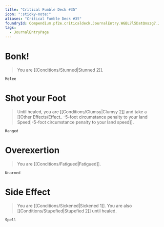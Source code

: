 ```yaml
---
title: "Critical Fumble Deck #35"
icon: ":sticky-note:"
aliases: "Critical Fumble Deck #35"
foundryId: Compendium.pf2e.criticaldeck.JournalEntry.WGBL7l5DatQnszg7.JournalEntryPage.k7BzBti00xCRMnZq
tags:
  - JournalEntryPage
---
```

# Bonk!

> You are [[Conditions/Stunned|Stunned 2]].

`Melee`

# Shot your Foot

> Until healed, you are [[Conditions/Clumsy|Clumsy 2]] and take a [[Other Effects/Effect_ -5-foot circumstance penalty to your land Speed|-5-foot circumstance penalty to your land speed]].

`Ranged`

# Overexertion

> You are [[Conditions/Fatigued|Fatigued]].

`Unarmed`

# Side Effect

> You are [[Conditions/Sickened|Sickened 1]]. You are also [[Conditions/Stupefied|Stupefied 2]] until healed.

`Spell`